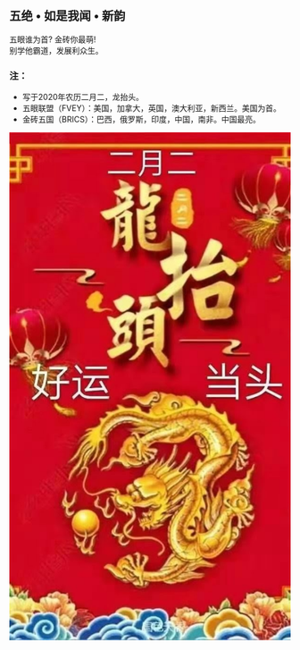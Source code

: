 ## 五绝 • 如是我闻 • 新韵
五眼谁为首? 金砖你最萌!\
别学他霸道，发展利众生。

### 注：
- 写于2020年农历二月二，龙抬头。
- 五眼联盟（FVEY）：美国，加拿大，英国，澳大利亚，新西兰。美国为首。 
- 金砖五国（BRICS）：巴西，俄罗斯，印度，中国，南非。中国最亮。

![](01.jpg)
